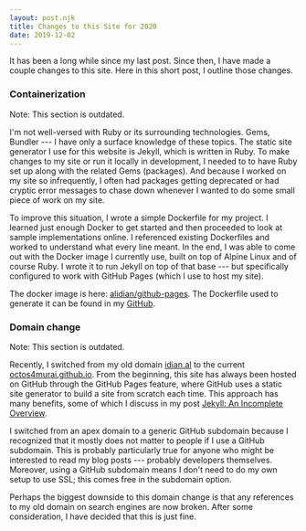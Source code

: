 ```yaml
---
layout: post.njk
title: Changes to this Site for 2020
date: 2019-12-02
---
```


It has been a long while since my last post.
Since then, I have made a couple changes to this site.
Here in this short post, I outline those changes.

### Containerization

<p class="warning-text">
    Note: This section is outdated.
</p>

I'm not well-versed with Ruby or its surrounding technologies.
Gems, Bundler --- I have only a surface knowledge of these topics.
The static site generator I use for this website is Jekyll, which is written in Ruby.
To make changes to my site or run it locally in development, I needed to to have Ruby set up along with the related Gems (packages).
And because I worked on my site so infrequently, I often had packages getting deprecated or had cryptic error messages to chase down whenever I wanted to do some small piece of work on my site.

To improve this situation, I wrote a simple Dockerfile for my project.
I learned just enough Docker to get started and then proceeded to look at sample implementations online.
I referenced existing Dockerfiles and worked to understand what every line meant.
In the end, I was able to come out with the Docker image I currently use, built on top of Alpine Linux and of course Ruby.
I wrote it to run Jekyll on top of that base --- but specifically configured to work with GitHub Pages (which I use to host my site).

The docker image is here: [alidian/github-pages](https://hub.docker.com/r/alidian/github-pages).
The Dockerfile used to generate it can be found in my [GitHub](https://github.com/octos4murai/octos4murai.github.io/blob/master/Dockerfile).

### Domain change

<p class="warning-text">
    Note: This section is outdated.
</p>

Recently, I switched from my old domain [idian.al](http://idian.al) to the current [octos4murai.github.io](https://octos4murai.github.io).
From the beginning, this site has always been hosted on GitHub through the GitHub Pages feature, where GitHub uses a static site generator to build a site from scratch each time.
This approach has many benefits, some of which I discuss in my post [Jekyll: An Incomplete Overview](/posts/2016/jekyll-an-incomplete-overview).

I switched from an apex domain to a generic GitHub subdomain because I recognized that it mostly does not matter to people if I use a GitHub subdomain.
This is probably particularly true for anyone who might be interested to read my blog posts --- probably developers themselves.
Moreover, using a GitHub subdomain means I don't need to do my own setup to use SSL; this comes free in the subdomain option.

Perhaps the biggest downside to this domain change is that any references to my old domain on search engines are now broken.
After some consideration, I have decided that this is just fine.
